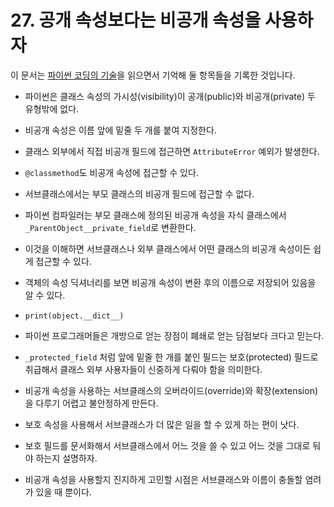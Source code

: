 # 27. 공개 속성보다는 비공개 속성을 사용하자

이 문서는 [파이썬 코딩의 기술](http://www.aladin.co.kr/shop/wproduct.aspx?ItemId=80277523)을 읽으면서 기억해 둘 항목들을 기록한 것입니다.

* 파이썬은 클래스 속성의 가시성(visibility)이 공개(public)와 비공개(private) 두 유형밖에 없다.

* 비공개 속성은 이름 앞에 밑줄 두 개를 붙여 지정한다.

* 클래스 외부에서 직접 비공개 필드에 접근하면 `AttributeError` 예외가 발생한다.

* `@classmethod`도 비공개 속성에 접근할 수 있다.

* 서브클래스에서는 부모 클래스의 비공개 필드에 접근할 수 없다.

* 파이썬 컴파일러는 부모 클래스에 정의된 비공개 속성을 자식 클래스에서 `_ParentObject__private_field`로 변환한다.

* 이것을 이해하면 서브클래스나 외부 클래스에서 어떤 클래스의 비공개 속성이든 쉽게 접근할 수 있다.

* 객체의 속성 딕셔너리를 보면 비공개 속성이 변환 후의 이름으로 저장되어 있음을 알 수 있다.

* `print(object.__dict__)`

* 파이썬 프로그래머들은 개방으로 얻는 장점이 폐쇄로 얻는 담점보다 크다고 믿는다.

* `_protected_field` 처럼 앞에 밑줄 한 개를 붙인 필드는 보호(protected) 필드로 취급해서 클래스 외부 사용자들이 신중하게 다뤄야 함을 의미한다.

* 비공개 속성을 사용하는 서브클래스의 오버라이드(override)와 확장(extension)을 다루기 어렵고 불안정하게 만든다.

* 보호 속성을 사용해서 서브클래스가 더 많은 일을 할 수 있게 하는 편이 낫다.

* 보호 필드를 문서화해서 서브클래스에서 어느 것을 쓸 수 있고 어느 것을 그대로 둬야 하는지 설명하자.

* 비공개 속성을 사용할지 진지하게 고민할 시점은 서브클래스와 이름이 충돌할 염려가 있을 때 뿐이다.